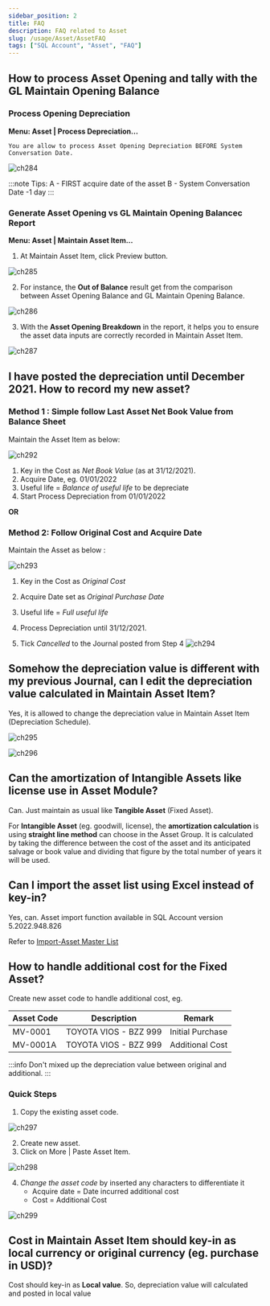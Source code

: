 ```yaml
---
sidebar_position: 2
title: FAQ
description: FAQ related to Asset
slug: /usage/Asset/AssetFAQ
tags: ["SQL Account", "Asset", "FAQ"]
---
```


## How to process Asset Opening and tally with the GL Maintain Opening Balance

### Process Opening Depreciation 

__Menu: Asset | Process Depreciation...__

    You are allow to process Asset Opening Depreciation BEFORE System Conversation Date.

![ch284](../../../static/img/getting-started/user-guide/ch284.jpg)

:::note Tips:
A - FIRST acquire date of the asset
B - System Conversation Date -1 day
:::

### Generate Asset Opening vs GL Maintain Opening Balancec Report 

__Menu: Asset | Maintain Asset Item...__

1. At Maintain Asset Item, click Preview button.

![ch285](../../../static/img/getting-started/user-guide/ch285.jpg)

2. For instance, the **Out of Balance** result get from the comparison between Asset Opening Balance and GL Maintain Opening Balance.

![ch286](../../../static/img/getting-started/user-guide/ch286.jpg)

3. With the **Asset Opening Breakdown** in the report, it helps you to ensure the asset data inputs are correctly recorded in Maintain Asset Item.

![ch287](../../../static/img/getting-started/user-guide/ch287.jpg)

## I have posted the depreciation until December 2021. How to record my new asset?

### Method 1 : Simple follow Last Asset Net Book Value from Balance Sheet

Maintain the Asset Item as below:

![ch292](../../../static/img/getting-started/user-guide/ch292.jpg)

1. Key in the Cost as *Net Book Value* (as at 31/12/2021).
2. Acquire Date, eg. 01/01/2022
3. Useful life = *Balance of useful life* to be depreciate
4. Start Process Depreciation from 01/01/2022


**OR**  


### Method 2: Follow Original Cost and Acquire Date

Maintain the Asset as below :

![ch293](../../../static/img/getting-started/user-guide/ch293.jpg)

1. Key in the Cost as *Original Cost*
2. Acquire Date set as *Original Purchase Date*
3. Useful life = *Full useful life*
4. Process Depreciation until 31/12/2021.

5. Tick *Cancelled* to the Journal posted from Step 4
![ch294](../../../static/img/getting-started/user-guide/ch294.jpg)

## Somehow the depreciation value is different with my previous Journal, can I edit the depreciation value calculated in Maintain Asset Item?

Yes, it is allowed to change the depreciation value in Maintain Asset Item (Depreciation Schedule).

![ch295](../../../static/img/getting-started/user-guide/ch295.jpg)

![ch296](../../../static/img/getting-started/user-guide/ch296.jpg)

## Can the amortization of Intangible Assets like license use in Asset Module?

Can. Just maintain as usual like **Tangible Asset** (Fixed Asset).

For **Intangible Asset** (eg. goodwill, license), the **amortization calculation** is using **straight line method** can choose in the Asset Group. It is calculated by taking the difference between the cost of the asset and its anticipated salvage or book value and dividing that figure by the total number of years it will be used.


## Can I import the asset list using Excel instead of key-in?

Yes, can. Asset import function available in SQL Account version 5.2022.948.826

Refer to [Import-Asset Master List](/usage/Asset/Basic%20Guide#importing-asset-master-list)

## How to handle additional cost for the Fixed Asset?

Create new asset code to handle additional cost, eg.

| **Asset Code** | **Description**            | **Remark**          |
|----------------|-----------------------------|---------------------|
| MV-0001        | TOYOTA VIOS - BZZ 999       | Initial Purchase    |
| MV-0001A       | TOYOTA VIOS - BZZ 999       | Additional Cost     |


:::info
    Don't mixed up the depreciation value between original and additional.
:::

### Quick Steps

1. Copy the existing asset code.

![ch297](../../../static/img/getting-started/user-guide/ch297.jpg)

2. Create new asset.
3. Click on More | Paste Asset Item.

![ch298](../../../static/img/getting-started/user-guide/ch298.jpg)

4. *Change the asset code* by inserted any characters to differentiate it
    - Acquire date = Date incurred additional cost
    - Cost = Additional Cost

![ch299](../../../static/img/getting-started/user-guide/ch299.jpg)

## Cost in Maintain Asset Item should key-in as local currency or original currency (eg. purchase in USD)?

Cost should key-in as **Local value**. So, depreciation value will calculated and posted in local value